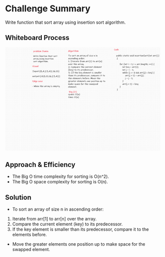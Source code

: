 # Challenge Summary

Write function that sort array using insertion sort algorithm.

## Whiteboard Process

![Whiteboard Process](insertion-sort.png)

## Approach & Efficiency

* The Big O time complexity for sorting is O(n^2).
* The Big O space complexity for sorting is O(n).

## Solution

* To sort an array of size n in ascending order:

1. Iterate from arr[1] to arr[n] over the array.
2. Compare the current element (key) to its predecessor.
3. If the key element is smaller than its predecessor, compare it to the elements before.

* Move the greater elements one position up to make space for the swapped element.
